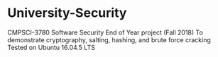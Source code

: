 # University-Security
CMPSCI-3780 Software Security
End of Year project (Fall 2018) 
To demonstrate cryptography, salting, hashing, and brute force cracking
Tested on Ubuntu 16.04.5 LTS
